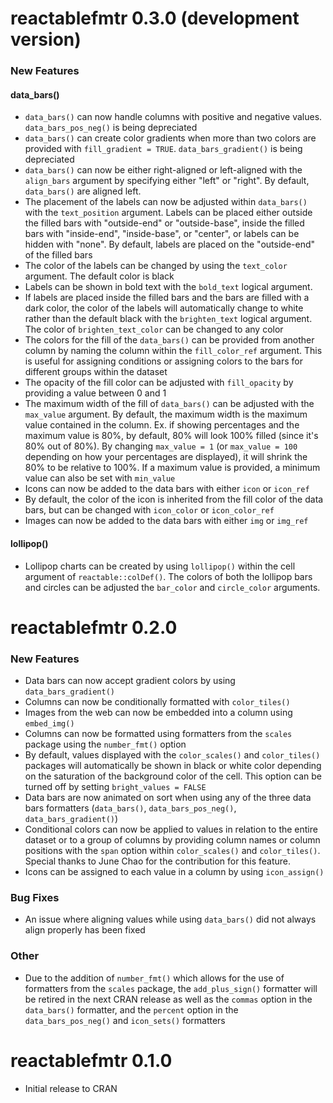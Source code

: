 # reactablefmtr 0.3.0 (development version)

### New Features

#### data_bars()

* `data_bars()` can now handle columns with positive and negative values. `data_bars_pos_neg()` is being depreciated
* `data_bars()` can create color gradients when more than two colors are provided with `fill_gradient = TRUE`. `data_bars_gradient()` is being depreciated
* `data_bars()` can now be either right-aligned or left-aligned with the `align_bars` argument by specifying either "left" or "right". By default, `data_bars()` are aligned left.
* The placement of the labels can now be adjusted within `data_bars()` with the `text_position` argument. Labels can be placed either outside the filled bars with "outside-end" or "outside-base", inside the filled bars with "inside-end", "inside-base", or "center", or labels can be hidden with "none". By default, labels are placed on the "outside-end" of the filled bars
* The color of the labels can be changed by using the `text_color` argument. The default color is black
* Labels can be shown in bold text with the `bold_text` logical argument.
* If labels are placed inside the filled bars and the bars are filled with a dark color, the color of the labels will automatically change to white rather than the default black with the `brighten_text` logical argument. The color of `brighten_text_color` can be changed to any color
* The colors for the fill of the `data_bars()` can be provided from another column by naming the column within the `fill_color_ref` argument. This is useful for assigning conditions or assigning colors to the bars for different groups within the dataset
* The opacity of the fill color can be adjusted with `fill_opacity` by providing a value between 0 and 1
* The maximum width of the fill of `data_bars()` can be adjusted with the `max_value` argument. By default, the maximum width is the maximum value contained in the column. Ex. if showing percentages and the maximum value is 80%, by default, 80% will look 100% filled (since it's 80% out of 80%). By changing `max_value = 1` (or `max_value = 100` depending on how your percentages are displayed), it will shrink the 80% to be relative to 100%. If a maximum value is provided, a minimum value can also be set with `min_value`
* Icons can now be added to the data bars with either `icon` or `icon_ref`
* By default, the color of the icon is inherited from the fill color of the data bars, but can be changed with `icon_color` or `icon_color_ref`
* Images can now be added to the data bars with either `img` or `img_ref`

#### lollipop()

* Lollipop charts can be created by using `lollipop()` within the cell argument of `reactable::colDef()`. The colors of both the lollipop bars and circles can be adjusted the `bar_color` and `circle_color` arguments.  

# reactablefmtr 0.2.0

### New Features

* Data bars can now accept gradient colors by using `data_bars_gradient()`
* Columns can now be conditionally formatted with `color_tiles()`
* Images from the web can now be embedded into a column using `embed_img()`
* Columns can now be formatted using formatters from the `scales` package using the `number_fmt()` option
* By default, values displayed with the `color_scales()` and `color_tiles()` packages will automatically be shown in black or white color depending on the saturation of the background color of the cell. This option can be turned off by setting `bright_values = FALSE`
* Data bars are now animated on sort when using any of the three data bars formatters (`data_bars()`, `data_bars_pos_neg()`, `data_bars_gradient()`)
* Conditional colors can now be applied to values in relation to the entire dataset or to a group of columns by providing column names or column positions with the `span` option within `color_scales()` and `color_tiles()`. Special thanks to June Chao for the contribution for this feature.
* Icons can be assigned to each value in a column by using `icon_assign()`

### Bug Fixes

* An issue where aligning values while using `data_bars()` did not always align properly has been fixed

### Other

* Due to the addition of `number_fmt()` which allows for the use of formatters from the `scales` package, the `add_plus_sign()` formatter will be retired in the next CRAN release as well as the `commas` option in the `data_bars()` formatter, and the `percent` option in the `data_bars_pos_neg()` and `icon_sets()` formatters

# reactablefmtr 0.1.0

* Initial release to CRAN
